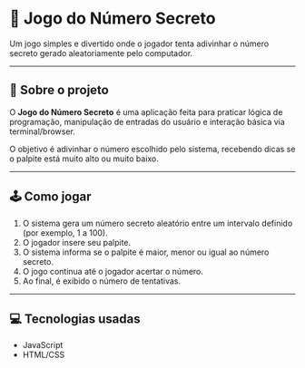 # 🎯 Jogo do Número Secreto

Um jogo simples e divertido onde o jogador tenta adivinhar o número secreto gerado aleatoriamente pelo computador.  

---

## 🚀 Sobre o projeto

O **Jogo do Número Secreto** é uma aplicação feita para praticar lógica de programação, manipulação de entradas do usuário e interação básica via terminal/browser.

O objetivo é adivinhar o número escolhido pelo sistema, recebendo dicas se o palpite está muito alto ou muito baixo.

---

## 🕹️ Como jogar

1. O sistema gera um número secreto aleatório entre um intervalo definido (por exemplo, 1 a 100).
2. O jogador insere seu palpite.
3. O sistema informa se o palpite é maior, menor ou igual ao número secreto.
4. O jogo continua até o jogador acertar o número.
5. Ao final, é exibido o número de tentativas.

---

## 💻 Tecnologias usadas

- JavaScript 
- HTML/CSS 

